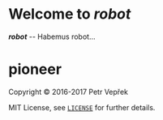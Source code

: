 # Welcome to *robot*

__*robot*__ -- Habemus robot...

# pioneer

Copyright © 2016-2017 Petr Vepřek

MIT License, see [`LICENSE`](./LICENSE) for further details.
